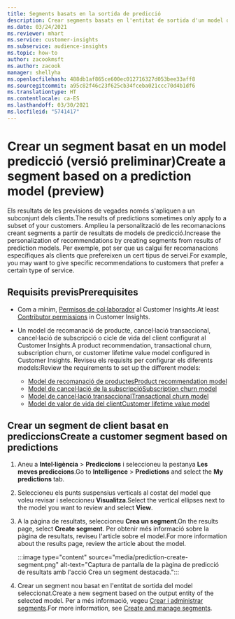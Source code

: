 ```yaml
---
title: Segments basats en la sortida de predicció
description: Crear segments basats en l'entitat de sortida d'un model de predicció.
ms.date: 03/24/2021
ms.reviewer: mhart
ms.service: customer-insights
ms.subservice: audience-insights
ms.topic: how-to
author: zacookmsft
ms.author: zacook
manager: shellyha
ms.openlocfilehash: 488db1af865ce600ec012716327d053bee33aff8
ms.sourcegitcommit: a95c82f46c23f625cb34fceba021ccc70d4b1df6
ms.translationtype: HT
ms.contentlocale: ca-ES
ms.lasthandoff: 03/30/2021
ms.locfileid: "5741417"
---
```

# <a name="create-a-segment-based-on-a-prediction-model-preview"></a><span data-ttu-id="e92cf-103">Crear un segment basat en un model predicció (versió preliminar)</span><span class="sxs-lookup"><span data-stu-id="e92cf-103">Create a segment based on a prediction model (preview)</span></span>

<span data-ttu-id="e92cf-104">Els resultats de les previsions de vegades només s'apliquen a un subconjunt dels clients.</span><span class="sxs-lookup"><span data-stu-id="e92cf-104">The results of predictions sometimes only apply to a subset of your customers.</span></span> <span data-ttu-id="e92cf-105">Amplieu la personalització de les recomanacions creant segments a partir de resultats de models de predicció.</span><span class="sxs-lookup"><span data-stu-id="e92cf-105">Increase the personalization of recommendations by creating segments from results of prediction models.</span></span> <span data-ttu-id="e92cf-106">Per exemple, pot ser que us calgui fer recomanacions específiques als clients que prefereixen un cert tipus de servei.</span><span class="sxs-lookup"><span data-stu-id="e92cf-106">For example, you may want to give specific recommendations to customers that prefer a certain type of service.</span></span> 

## <a name="prerequisites"></a><span data-ttu-id="e92cf-107">Requisits previs</span><span class="sxs-lookup"><span data-stu-id="e92cf-107">Prerequisites</span></span>

- <span data-ttu-id="e92cf-108">Com a mínim, [Permisos de col·laborador](permissions.md) al Customer Insights.</span><span class="sxs-lookup"><span data-stu-id="e92cf-108">At least [Contributor permissions](permissions.md) in Customer Insights.</span></span>

- <span data-ttu-id="e92cf-109">Un model de recomanació de producte, cancel·lació transaccional, cancel·lació de subscripció o cicle de vida del client configurat al Customer Insights.</span><span class="sxs-lookup"><span data-stu-id="e92cf-109">A product recommendation, transactional churn, subscription churn, or customer lifetime value model configured in Customer Insights.</span></span> <span data-ttu-id="e92cf-110">Reviseu els requisits per configurar els diferents models:</span><span class="sxs-lookup"><span data-stu-id="e92cf-110">Review the requirements to set up the different models:</span></span>

  - [<span data-ttu-id="e92cf-111">Model de recomanació de productes</span><span class="sxs-lookup"><span data-stu-id="e92cf-111">Product recommendation model</span></span>](predict-product-recommendation.md)
  - [<span data-ttu-id="e92cf-112">Model de cancel·lació de la subscripció</span><span class="sxs-lookup"><span data-stu-id="e92cf-112">Subscription churn model</span></span>](predict-subscription-churn.md)
  - [<span data-ttu-id="e92cf-113">Model de cancel·lació transaccional</span><span class="sxs-lookup"><span data-stu-id="e92cf-113">Transactional churn model</span></span>](predict-transactional-churn.md)
  - [<span data-ttu-id="e92cf-114">Model de valor de vida del client</span><span class="sxs-lookup"><span data-stu-id="e92cf-114">Customer lifetime value model</span></span>](predict-customer-lifetime-value.md)

## <a name="create-a-customer-segment-based-on-predictions"></a><span data-ttu-id="e92cf-115">Crear un segment de client basat en prediccions</span><span class="sxs-lookup"><span data-stu-id="e92cf-115">Create a customer segment based on predictions</span></span>

1. <span data-ttu-id="e92cf-116">Aneu a **Intel·ligència** > **Prediccions** i seleccioneu la pestanya **Les meves prediccions**.</span><span class="sxs-lookup"><span data-stu-id="e92cf-116">Go to **Intelligence** > **Predictions** and select the **My predictions** tab.</span></span>

1. <span data-ttu-id="e92cf-117">Seleccioneu els punts suspensius verticals al costat del model que voleu revisar i seleccioneu **Visualitza**.</span><span class="sxs-lookup"><span data-stu-id="e92cf-117">Select the vertical ellipses next to the model you want to review and select **View**.</span></span>

1. <span data-ttu-id="e92cf-118">A la pàgina de resultats, seleccioneu **Crea un segment**.</span><span class="sxs-lookup"><span data-stu-id="e92cf-118">On the results page, select **Create segment**.</span></span> <span data-ttu-id="e92cf-119">Per obtenir més informació sobre la pàgina de resultats, reviseu l'article sobre el model.</span><span class="sxs-lookup"><span data-stu-id="e92cf-119">For more information about the results page, review the article about the model.</span></span>

   :::image type="content" source="media/prediction-create-segment.png" alt-text="Captura de pantalla de la pàgina de predicció de resultats amb l'acció Crea un segment destacada.":::

1. <span data-ttu-id="e92cf-121">Crear un segment nou basat en l'entitat de sortida del model seleccionat.</span><span class="sxs-lookup"><span data-stu-id="e92cf-121">Create a new segment based on the output entity of the selected model.</span></span> <span data-ttu-id="e92cf-122">Per a més informació, vegeu [Crear i administrar segments](segments.md).</span><span class="sxs-lookup"><span data-stu-id="e92cf-122">For more information, see [Create and manage segments](segments.md).</span></span>
